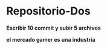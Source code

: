 # Repositorio-Dos 

**Escribir 10 commit y subir 5 archivos**

**el mercado gamer es una industria**


